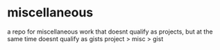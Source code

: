# miscellaneous
a repo for miscellaneous work that doesnt qualify as projects, but at the same time doesnt qualify as gists
project > misc > gist
